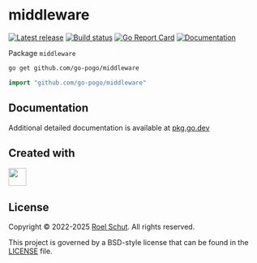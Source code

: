 middleware
==========
[![Latest release][latest-release-img]][latest-release-url]
[![Build status][build-status-img]][build-status-url]
[![Go Report Card][report-img]][report-url]
[![Documentation][doc-img]][doc-url]

[latest-release-img]: https://img.shields.io/github/release/go-pogo/middleware.svg?label=latest

[latest-release-url]: https://github.com/go-pogo/middleware/releases

[build-status-img]: https://github.com/go-pogo/middleware/actions/workflows/test.yml/badge.svg

[build-status-url]: https://github.com/go-pogo/middleware/actions/workflows/test.yml

[report-img]: https://goreportcard.com/badge/github.com/go-pogo/middleware

[report-url]: https://goreportcard.com/report/github.com/go-pogo/middleware

[doc-img]: https://godoc.org/github.com/go-pogo/middleware?status.svg

[doc-url]: https://pkg.go.dev/github.com/go-pogo/middleware


Package `middleware`

```sh
go get github.com/go-pogo/middleware
```

```go
import "github.com/go-pogo/middleware"
```

## Documentation

Additional detailed documentation is available at [pkg.go.dev][doc-url]

## Created with

<a href="https://www.jetbrains.com/?from=go-pogo" target="_blank"><img src="https://resources.jetbrains.com/storage/products/company/brand/logos/GoLand_icon.png" width="35" /></a>

## License

Copyright © 2022-2025 [Roel Schut](https://roelschut.nl). All rights reserved.

This project is governed by a BSD-style license that can be found in the [LICENSE](LICENSE) file.
